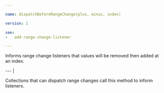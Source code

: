 ```yaml
---

name: dispatchBeforeRangeChange(plus, minus, index)

version: 1

see:
-   add-range-change-listener

---
```


Informs range change listeners that values will be removed then added at an
index.

--- |

Collections that can dispatch range changes call this method to inform
listeners.


